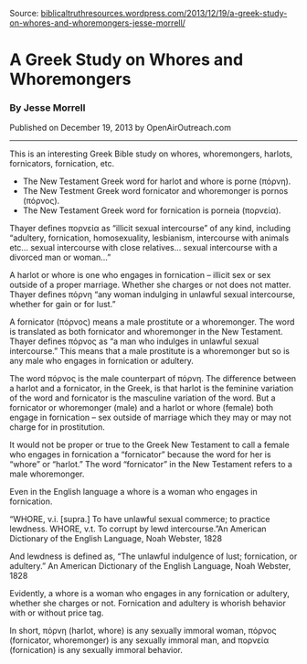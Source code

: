<!--t Greek Study on Whores and Whoremongers t-->
<!--d Whore Whoremongers Porneia Pornos Porne; Thayer defines πορνεία as “illicit sexual intercourse” of any kind, including “adultery, fornication, homosexuality, lesbianism, intercourse with animals etc… sexual intercourse with close relatives… sexual intercourse with a divorced man or woman… d-->

Source: [biblicaltruthresources.wordpress.com/2013/12/19/a-greek-study-on-whores-and-whoremongers-jesse-morrell/](https://biblicaltruthresources.wordpress.com/2013/12/19/a-greek-study-on-whores-and-whoremongers-jesse-morrell/)

# A Greek Study on Whores and Whoremongers

### By Jesse Morrell

Published on December 19, 2013 by OpenAirOutreach.com

- - -

This is an interesting Greek Bible study on whores, whoremongers, harlots, fornicators, fornication, etc.

- The New Testament Greek word for harlot and whore is porne (πόρνη).
- The New Testment Greek word fornicator and whoremonger is pornos (πόρνος).
- The New Testament Greek word for fornication is porneia (πορνεία).

Thayer defines πορνεία as “illicit sexual intercourse” of any kind, including “adultery, fornication, homosexuality, lesbianism, intercourse with animals etc… sexual intercourse with close relatives… sexual intercourse with a divorced man or woman…”

A harlot or whore is one who engages in fornication – illicit sex or sex outside of a proper marriage. Whether she charges or not does not matter.  Thayer defines πόρνη “any woman indulging in unlawful sexual intercourse, whether for gain or for lust.”

A fornicator (πόρνος) means a male prostitute or a whoremonger. The word is translated as both fornicator and whoremonger in the New Testament. Thayer defines πόρνος as “a man who indulges in unlawful sexual intercourse.” This means that a male prostitute is a whoremonger but so is any male who engages in fornication or adultery.

The word πόρνος is the male counterpart of πόρνη. The difference between a harlot and a fornicator, in the Greek, is that harlot is the feminine variation of the word and fornicator is the masculine variation of the word. But a fornicator or whoremonger (male) and a harlot or whore (female) both engage in fornication – sex outside of marriage which they may or may not charge for in prostitution.

It would not be proper or true to the Greek New Testament to call a female who engages in fornication a “fornicator” because the word for her is “whore” or “harlot.” The word “fornicator” in the New Testament refers to a male whoremonger.

Even in the English language a whore is a woman who engages in fornication.

“WHORE, v.i. [supra.] To have unlawful sexual commerce; to practice lewdness.
WHORE, v.t. To corrupt by lewd intercourse.”An American Dictionary of the English Language, Noah Webster, 1828

And lewdness is defined as, “The unlawful indulgence of lust; fornication, or adultery.” An American Dictionary of the English Language, Noah Webster, 1828

Evidently, a whore is a woman who engages in any fornication or adultery, whether she charges or not. Fornication and adultery is whorish behavior with or without  price tag.

In short, πόρνη (harlot, whore) is any sexually immoral woman, πόρνος (fornicator, whoremonger) is any sexually immoral man, and πορνεία (fornication) is any sexually immoral behavior.